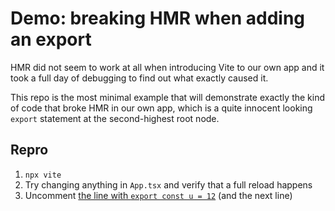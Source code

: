 # Demo: breaking HMR when adding an export

HMR did not seem to work at all when introducing Vite to our own app and it 
took a full day of debugging to find out what exactly caused it. 

This repo is the most minimal example that will demonstrate exactly
the kind of code that broke HMR in our own app, which is a quite
innocent looking `export` statement at the second-highest root node.

## Repro
1. `npx vite`
2. Try changing anything in `App.tsx` and verify that a full reload happens
3. Uncomment [the line with `export const u = 12`](https://github.com/fatso83/break-vite-hmr-with-export/blob/h%C3%B8vding/src/App.tsx#L7) (and the next line)
